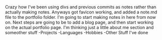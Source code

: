Crazy how I've been using divs and previous commits as notes rather than actually making notes. Anyways got favicon working, and added a note.md file to the portfolio folder. I'm going to start making notes in here from now on.
Next steps are going to be to add a blog page, and then start working on the actual portfolio page.
I'm thinking just a little about me section and someother stuff
-Projects
-Languages
-Hobbies
-Other Stuff I've done
